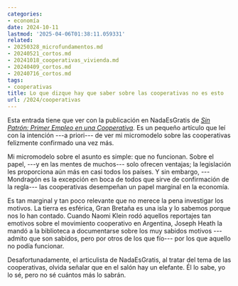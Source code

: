 ```yaml
---
categories:
- economía
date: 2024-10-11
lastmod: '2025-04-06T01:38:11.059331'
related:
- 20250328_microfundamentos.md
- 20240521_cortos.md
- 20241018_cooperativas_vivienda.md
- 20240409_cortos.md
- 20240716_cortos.md
tags:
- cooperativas
title: Lo que dizque hay que saber sobre las cooperativas no es esto
url: /2024/cooperativas
---
```


Esta entrada tiene que ver con la publicación en NadaEsGratis de [_Sin Patrón: Primer Empleo en una Cooperativa_](https://nadaesgratis.es/admin/sin-patron-primer-empleo-en-una-cooperativa). Es un pequeño artículo que leí con la intención ---a priori--- de ver mi micromodelo sobre las cooperativas felizmente confirmado una vez más.

Mi micromodelo sobre el asunto es simple: que no funcionan. Sobre el papel, ---y en las mentes de muchos--- solo ofrecen ventajas; la legislación les proporciona aún más en casi todos los países. Y sin embargo, ---Mondragón es la excepción en boca de todos que sirve de confirmación de la regla--- las cooperativas desempeñan un papel marginal en la economía.

Es tan marginal y tan poco relevante que no merece la pena investigar los motivos. La tierra es esférica, Gran Bretaña es una isla y lo sabemos porque nos lo han contado. Cuando Naomi Klein rodó aquellos reportajes tan emotivos sobre el movimiento cooperativo en Argentina, Joseph Heath la mandó a la biblioteca a documentarse sobre los muy sabidos motivos ---admito que son sabidos, pero por otros de los que fío--- por los que aquello no podía funcionar.

Desafortunadamente, el articulista de NadaEsGratis, al tratar del tema de las cooperativas, olvida señalar que en el salón hay un elefante. Él lo sabe, yo lo sé, pero no sé cuántos más lo sabrán.